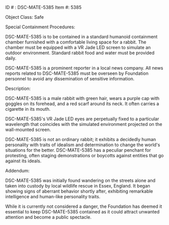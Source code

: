 ID # : DSC-MATE-5385
Item #: 5385

Object Class: Safe

Special Containment Procedures:

DSC-MATE-5385 is to be contained in a standard humanoid containment chamber furnished with a comfortable living space for a rabbit. The chamber must be equipped with a VR Jade LED screen to simulate an outdoor environment. Standard rabbit food and water must be provided daily.

DSC-MATE-5385 is a prominent reporter in a local news company. All news reports related to DSC-MATE-5385 must be overseen by Foundation personnel to avoid any dissemination of sensitive information.

Description:

DSC-MATE-5385 is a male rabbit with green hair, wears a purple cap with goggles on its forehead, and a red scarf around its neck. It often carries a cigarette in its mouth.

DSC-MATE-5385's VR Jade LED eyes are perpetually fixed to a particular wavelength that coincides with the simulated environment projected on the wall-mounted screen.

DSC-MATE-5385 is not an ordinary rabbit; it exhibits a decidedly human personality with traits of idealism and determination to change the world's situations for the better. DSC-MATE-5385 has a peculiar penchant for protesting, often staging demonstrations or boycotts against entities that go against its ideals.

Addendum:

DSC-MATE-5385 was initially found wandering on the streets alone and taken into custody by local wildlife rescue in Essex, England. It began showing signs of aberrant behavior shortly after, exhibiting remarkable intelligence and human-like personality traits.

While it is currently not considered a danger, the Foundation has deemed it essential to keep DSC-MATE-5385 contained as it could attract unwanted attention and become a public spectacle.